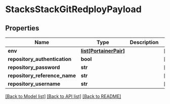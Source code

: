 # StacksStackGitRedployPayload

## Properties
Name | Type | Description | Notes
------------ | ------------- | ------------- | -------------
**env** | [**list[PortainerPair]**](PortainerPair.md) |  | [optional] 
**repository_authentication** | **bool** |  | [optional] 
**repository_password** | **str** |  | [optional] 
**repository_reference_name** | **str** |  | [optional] 
**repository_username** | **str** |  | [optional] 

[[Back to Model list]](../README.md#documentation-for-models) [[Back to API list]](../README.md#documentation-for-api-endpoints) [[Back to README]](../README.md)


